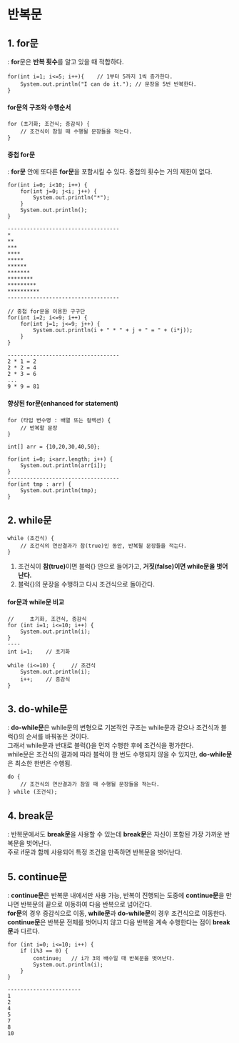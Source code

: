 # 반복문

## 1. for문
: <b>for</b>문은 <b>반복 횟수</b>를 알고 있을 때 적합하다. 
```
for(int i=1; i<=5; i++){    // 1부터 5까지 1씩 증가한다.
    System.out.println("I can do it."); // 문장을 5번 반복한다.
}
```

#### for문의 구조와 수행순서
```
for (초기화; 조건식; 증감식) {
    // 조건식이 참일 때 수행될 문장들을 적는다.
}
```

#### 중첩 for문
: <b>for문</b> 안에 또다른 <b>for문</b>을 포함시킬 수 있다. 중첩의 횟수는 거의 제한이 없다.
```
for(int i=0; i<10; i++) {
    for(int j=0; j<i; j++) {
        System.out.println("*");
    }
    System.out.println();
}

-----------------------------------
*
**
***
****
*****
******
*******
********
*********
**********
-----------------------------------

// 중첩 for문을 이용한 구구단
for(int i=2; i<=9; i++) {
    for(int j=1; j<=9; j++) {
        System.out.println(i + " * " + j + " = " + (i*j));
    }
}

-----------------------------------
2 * 1 = 2
2 * 2 = 4
2 * 3 = 6
...
9 * 9 = 81

```

#### 향상된 for문(enhanced for statement)
```
for (타입 변수명 : 배열 또는 컬렉션) {
    // 반복할 문장
}
```

```
int[] arr = {10,20,30,40,50};

for(int i=0; i<arr.length; i++) {
    System.out.println(arr[i]);
}
-----------------------------------
for(int tmp : arr) {
    System.out.println(tmp);
}
```

## 2. while문
```
while (조건식) {
    // 조건식의 연산결과가 참(true)인 동안, 반복될 문장들을 적는다.
}
```
1. 조건식이 <b>참(true)</b>이면 블럭{} 안으로 들어가고, <b>거짓(false)이면 while문을 벗어난다.</b>
2. 블럭{}의 문장을 수행하고 다시 조건식으로 돌아간다.

#### for문과 while문 비교
```
//     초기화, 조건식, 증감식
for (int i=1; i<=10; i++) {
    System.out.println(i);
}
----
int i=1;    // 초기화

while (i<=10) {     // 조건식
    System.out.println(i);
    i++;    // 증감식
}
```

## 3. do-while문
: <b>do-while문</b>은 while문의 변형으로 기본적인 구조는 while문과 같으나 조건식과 블럭{}의 순서를 바꿔놓은 것이다. <br>
 그래서 while문과 반대로 블럭{}을 먼저 수행한 후에 조건식을 평가한다.<br>
 while문은 조건식의 결과에 따라 블럭이 한 번도 수행되지 않을 수 있지만, <b>do-while문</b>은 최소한 한번은 수행됨.
```
do {
    // 조건식의 연산결과가 참일 때 수행될 문장들을 적는다.
} while (조건식);
```

## 4. break문
: 반복문에서도 <b>break문</b>을 사용할 수 있는데 <b>break문</b>은 자신이 포함된 가장 가까운 반복문을 벗어난다. <br>
 주로 if문과 함께 사용되어 특정 조건을 만족하면 반복문을 벗어난다.

## 5. continue문
: <b>continue문</b>은 반복문 내에서만 사용 가능, 반복이 진행되는 도중에 <b>continue문</b>을 만나면 반복문의 끝으로 이동하여 다음 반복으로 넘어간다. <br>
 <b>for문</b>의 경우 증감식으로 이동, <b>while문</b>과 <b>do-while문</b>의 경우 조건식으로 이동한다. <br>
 <b>continue문</b>은 반복문 전체를 벗어나지 않고 다음 반복을 계속 수행한다는 점이 <b>break문</b>과 다르다.

```
for (int i=0; i<=10; i++) {
    if (i%3 == 0) {
        continue;   // i가 3의 배수일 때 반복문을 벗어난다.
        System.out.println(i);
    }
}

-----------------------
1
2
4
5
7
8
10
```
